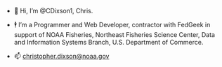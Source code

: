 - :wave: Hi, I’m @CDixson1, Chris. 

- :business_suit_levitating: I’m a Programmer and Web Developer, contractor with FedGeek in support of NOAA Fisheries, Northeast Fisheries Science Center, Data and Information Systems Branch,  U.S. Department of Commerce. 
- 📫 christopher.dixson@noaa.gov

<!---
CDixson1/CDixson1 is a ✨ special ✨ repository because its `README.md` (this file) appears on your GitHub profile.
You can click the Preview link to take a look at your changes.
--->
